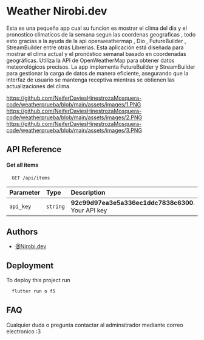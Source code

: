 
# Weather Nirobi.dev

Esta es una pequeña app cual su funcion es mostrar el clima del dia y el pronostico climaticos de la semana segun las coordenas geograficas , todo esto gracias a la ayuda de la api openweathermap , Dio , FutureBuilder , StreamBuilder  entre otras Librerias.
Esta aplicación está diseñada para mostrar el clima actual y el pronóstico semanal basado en coordenadas geográficas. Utiliza la API de OpenWeatherMap para obtener datos meteorológicos precisos. La app implementa FutureBuilder y StreamBuilder para gestionar la carga de datos de manera eficiente, asegurando que la interfaz de usuario se mantenga receptiva mientras se obtienen las actualizaciones del clima.

https://github.com/NeiferDaviesHinestrozaMosquera-code/weatherprueba/blob/main/assets/images/1.PNG
https://github.com/NeiferDaviesHinestrozaMosquera-code/weatherprueba/blob/main/assets/images/2.PNG
https://github.com/NeiferDaviesHinestrozaMosquera-code/weatherprueba/blob/main/assets/images/3.PNG

## API Reference

#### Get all items

```http
  GET /api/items
```

| Parameter | Type     | Description                |
| :-------- | :------- | :------------------------- |
| `api_key` | `string` | **92c99d97ea3e5a336ec1ddc7838c6300**. Your API key |

## Authors

- [@Nirobi.dev](https://github.com/NeiferDaviesHinestrozaMosquera-code)

## Deployment

To deploy this project run

```bash
  flutter run o f5
```
## FAQ

Cualquier duda o pregunta contactar al adminsitrador mediante correo electronico :3



